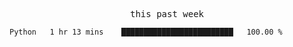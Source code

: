 

<p align="center"><samp>this past week</samp></p>
<!--START_SECTION:waka-->

```txt
Python   1 hr 13 mins    █████████████████████████   100.00 %
```

<!--END_SECTION:waka-->


